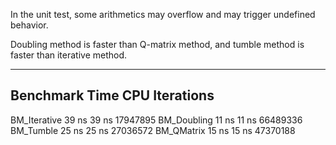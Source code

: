 In the unit test, some arithmetics may overflow and may trigger undefined behavior.

Doubling method is faster than Q-matrix method, 
and tumble method is faster than iterative method.

----------------------------------------------------
Benchmark             Time           CPU Iterations
----------------------------------------------------
BM\_Iterative         39 ns         39 ns   17947895
BM\_Doubling          11 ns         11 ns   66489336
BM\_Tumble            25 ns         25 ns   27036572
BM\_QMatrix           15 ns         15 ns   47370188


